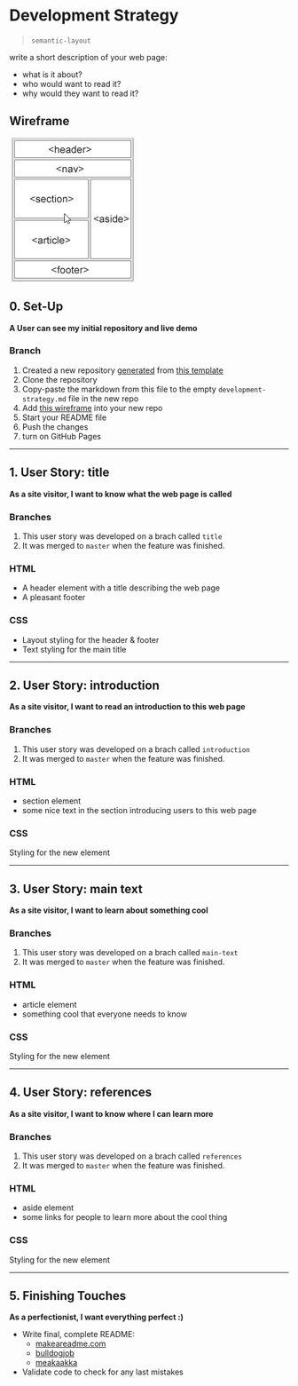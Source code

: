 # Development Strategy

> `semantic-layout`

write a short description of your web page:

- what is it about?
- who would want to read it?
- why would they want to read it?

## Wireframe

![wireframe](images/wireframe.jpg)

## 0. Set-Up

__A User can see my initial repository and live demo__

### Branch

1. Created a new repository [generated](https://github.blog/2019-06-06-generate-new-repositories-with-repository-templates/) from [this template](https://github.com/hackyourfuturebelgium/w3-validation-template)
1. Clone the repository
1. Copy-paste the markdown from this file to the empty `development-strategy.md` file in the new repo
1. Add [this wireframe](./wireframe.gif) into your new repo
1. Start your README file
1. Push the changes
1. turn on GitHub Pages

---

## 1. User Story: title

__As a site visitor, I want to know what the web page is called__

### Branches

1. This user story was developed on a brach called `title`
1. It was merged to `master` when the feature was finished.

### HTML

- A header element with a title describing the web page
- A pleasant footer

### CSS

- Layout styling for the header & footer
- Text styling for the main title

---

## 2. User Story: introduction

__As a site visitor, I want to read an introduction to this web page__

### Branches

1. This user story was developed on a brach called `introduction`
1. It was merged to `master` when the feature was finished.

### HTML

- section element
- some nice text in the section introducing users to this web page

### CSS

Styling for the new element

---

## 3. User Story: main text

__As a site visitor, I want to learn about something cool__

### Branches

1. This user story was developed on a brach called `main-text`
1. It was merged to `master` when the feature was finished.

### HTML

- article element
- something cool that everyone needs to know

### CSS

Styling for the new element

---

## 4. User Story: references

__As a site visitor, I want to know where I can learn more__

### Branches

1. This user story was developed on a brach called `references`
1. It was merged to `master` when the feature was finished.

### HTML

- aside element
- some links for people to learn more about the cool thing

### CSS

Styling for the new element

---

## 5. Finishing Touches

__As a perfectionist, I want everything perfect :)__

- Write final, complete README:
  - [makeareadme.com](https://www.makeareadme.com/)
  - [bulldogjob](https://bulldogjob.com/news/449-how-to-write-a-good-readme-for-your-github-project)
  - [meakaakka](https://medium.com/@meakaakka/a-beginners-guide-to-writing-a-kickass-readme-7ac01da88ab3)
- Validate code to check for any last mistakes